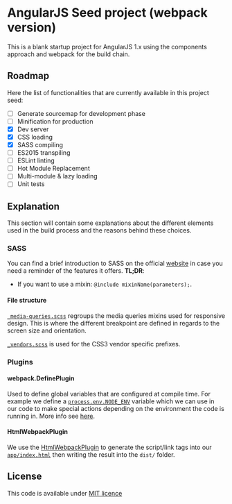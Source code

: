 # AngularJS Seed project (webpack version)

This is a blank startup project for AngularJS 1.x using the components approach and webpack for the build chain.

## Roadmap
Here the list of functionalities that are currently available in this project seed:

- [ ] Generate sourcemap for development phase
- [ ] Minification for production
- [x] Dev server
- [x] CSS loading
- [x] SASS compiling
- [ ] ES2015 transpiling
- [ ] ESLint linting
- [ ] Hot Module Replacement
- [ ] Multi-module & lazy loading
- [ ] Unit tests

## Explanation
This section will contain some explanations about the different elements used in the build process and the reasons behind these choices.

### SASS
You can find a brief introduction to SASS on the official [website](http://sass-lang.com/guide) in case you need a reminder of the features it offers.
**TL;DR**:
* If you want to use a mixin: `@include mixinName(parameters);`.

#### File structure
[`_media-queries.scss`](app/commons/style/mixins/_media-queries.scss) regroups the media queries mixins used for responsive design. This is where the different breakpoint are defined in regards to the screen size and orientation.

[`_vendors.scss`](app/commons/style/mixins/_vendors.scss) is used for the CSS3 vendor specific prefixes.

### Plugins
#### webpack.DefinePlugin
Used to define global variables that are configured at compile time. For example we define a [`process.env.NODE_ENV`](webpack.config.js) variable which we can use in our code to make special actions depending on the environment the code is running in. More info see [here](http://webpack.github.io/docs/list-of-plugins.html#defineplugin).

#### HtmlWebpackPlugin
We use the [HtmlWebpackPlugin](https://github.com/ampedandwired/html-webpack-plugin) to generate the script/link tags into our [`app/index.html`](app/index.html) then writing the result into the `dist/` folder.

## License

This code is available under [MIT licence](LICENSE)

